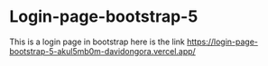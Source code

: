 # Login-page-bootstrap-5
This is a login page in bootstrap
here is the link
https://login-page-bootstrap-5-akul5mb0m-davidongora.vercel.app/
